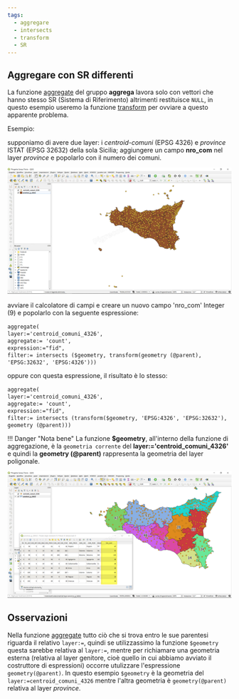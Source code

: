 ```yaml
---
tags:
  - aggregare
  - intersects
  - transform
  - SR
---
```


## Aggregare con SR differenti

La funzione [aggregate](../gr_funzioni/aggrega/aggrega_unico.md#aggregate) del gruppo **aggrega** lavora solo con vettori che hanno stesso SR (Sistema di Riferimento) altrimenti restituisce `NULL`, in questo esempio useremo la funzione [transform](../gr_funzioni/geometria/geometria_unico.md#transform) per ovviare a questo apparente problema.

Esempio:

supponiamo di avere due layer: i _centroid-comuni_ (EPSG 4326) e _province_ ISTAT (EPSG 32632) della sola Sicilia; aggiungere un campo **nro_com** nel layer _province_ e popolarlo con il numero dei comuni.

[![tema](../img/esempi/aggrega_con_sr_diff/aggr_sr_diff1.png)](../img/esempi/aggrega_con_sr_diff/aggr_sr_diff1.png)

avviare il calcolatore di campi e creare un nuovo campo 'nro_com' Integer (9) e popolarlo con la seguente espressione:

```
aggregate(
layer:='centroid_comuni_4326', 
aggregate:= 'count', 
expression:="fid", 
filter:= intersects ($geometry, transform(geometry (@parent), 'EPSG:32632', 'EPSG:4326'))) 
```

oppure con questa espressione, il risultato è lo stesso:

```
aggregate(
layer:='centroid_comuni_4326', 
aggregate:= 'count', 
expression:="fid", 
filter:= intersects (transform($geometry, 'EPSG:4326', 'EPSG:32632'), geometry (@parent)))
```

!!! Danger "Nota bene"
    La funzione **$geometry**, all'interno della funzione di aggregazione, è la `geometria corrente` del **layer:='centroid_comuni_4326'** e quindi la **geometry (@parent)** rappresenta la geometria del layer poligonale. 

[![tema](../img/esempi/aggrega_con_sr_diff/aggr_sr_diff2.png)](../img/esempi/aggrega_con_sr_diff/aggr_sr_diff2.png)

## Osservazioni

Nella funzione [aggregate](../gr_funzioni/aggrega/aggrega_unico.md#aggregate) tutto ciò che si trova entro le sue parentesi riguarda il relativo `layer:=`, quindi se utilizzassimo la funzione `$geometry` questa sarebbe relativa al `layer:=`, mentre per richiamare una geometria esterna (relativa al layer genitore, cioè quello in cui abbiamo avviato il costruttore di espressioni) occorre utulizzare l'espressione `geometry(@parent)`. In questo esempio `$geometry` è la geometria del `layer:=centroid_comuni_4326` mentre l'altra geometria è `geometry(@parent)` relativa al layer _province_.
